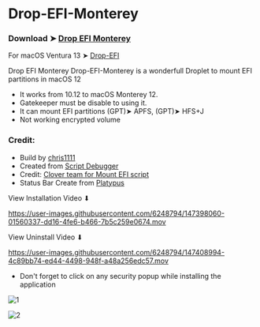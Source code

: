 # Drop-EFI-Monterey

### Download ➤ [Drop EFI Monterey ](https://github.com/chris1111/Drop-EFI-Monterey/releases/tag/V1)

For macOS Ventura 13 ➤ [Drop-EFI](https://github.com/chris1111/Drop-EFI)
 
Drop EFI Monterey
Drop-EFI-Monterey is a wonderfull Droplet to mount EFI partitions in macOS 12
- It works from 10.12 to macOS Monterey 12.
- Gatekeeper must be disable to using it.
- It can mount EFI partitions (GPT)➤ APFS, (GPT)➤ HFS+J
- Not working encrypted volume

### Credit:
- Build by [chris1111](https://github.com/chris1111/)
- Created from [Script Debugger](https://latenightsw.com/)
- Credit: [Clover team for Mount EFI script](https://sourceforge.net/projects/cloverefiboot/)
- Status Bar Create from [Platypus](https://sveinbjorn.org/platypus)
      
View Installation Video ⬇︎

https://user-images.githubusercontent.com/6248794/147398060-01560337-dd16-4fe6-b466-7b5c259e0674.mov

View Uninstall Video ⬇︎

https://user-images.githubusercontent.com/6248794/147408994-4c89bb74-ed44-4498-948f-a48a256edc57.mov

- Don't forget to click on any security popup while installing the application

![1](https://user-images.githubusercontent.com/6248794/147398132-8228c9f6-91e7-412b-bbec-d7ebc3dc2284.png)

![2](https://user-images.githubusercontent.com/6248794/147398133-345b672f-3698-44ec-b68b-c0f9c6a02245.png)
